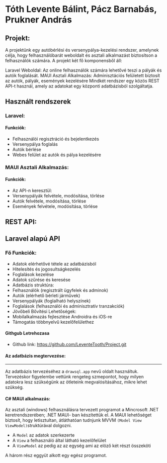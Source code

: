 # Tóth Levente Bálint, Pácz Barnabás, Prukner András

## Projekt:

A projektünk egy autóbérlési és versenypálya-kezelési rendszer, amelynek célja, hogy felhasználóbarát weboldalt és asztali alkalmazást biztosítson a felhasználók számára. A projekt két fő komponensből áll:

Laravel Weboldal: Az online felhasználók számára lehetővé teszi a pályák és autók foglalását.
MAUI Asztali Alkalmazás: Adminisztációs felületett biztosít az autók, pályák, események kezelésére
Mindkét rendszer egy közös REST API-t használ, amely az adatokat egy központi adatbázisból szolgáltatja.

## Használt rendszerek

### Laravel:

#### Funkciók:

* Felhasználói regisztráció és bejelentkezés
* Versenypálya foglalás
* Autók bérlése
* Webes felület az autók és pálya kezelésére

### MAUI Asztali Alkalmazás:

#### Funkciók:

* Az API-n keresztül:
* Versenypályák felvétele, modósítása, törlése
* Autók felvétele, modósítása, törlése
* Események felvétele, modósítása, törlése

## REST API:

## Laravel alapú API

### Fő Funkciók:

* Adatok elérhetővé tétele az adatbázisból
* Hitelesítés és jogosultságkezelés
* Foglalások kezelése
* Adatok szűrése és keresése
* Adatbázis struktúra:
* Felhasználók (regisztrált ügyfelek és adminok)
* Autók (elérhető bérleti járművek)
* Versenypályák (foglalható helyszínek)
* Foglalások (felhasználói és adminisztratív tranzakciók)
* Jövőbeli Bővítési Lehetőségek:
* Mobilalkalmazás fejlesztése Androidra és iOS-re
* Támogatás többnyelvű kezelőfelülethez

#### Githgub Letrehozasa

* Github link: https://github.com/LeventeTooth/Project.git

#### Az adatbázis megtervezése:

---

Az adatbázis tervezéséhez a `drawsql.app` nevű oldalt használtuk. Tervezéskor figyelembe vettünk rengeteg szmepontot, hogy milyen adatokra lesz szükségünk az ötleteink megvalósításához, mikre lehet szükség.

#### C# MAUI alkalmazás:

Az asztali (windows) felhasználásra tervezett programot a Mincrosoft .NET keretrendszerében; .NET MAUI- ban készítettük el. A MAUI lehetőséget biztosít, hogy letisztultan, átláthatóan tudnjunk MVVM `(Model View ViewModel)`struktúrával dolgozni.

* A `Model` az adatok szerkezerte
* A `View` a felhasználó által látható kezelőfelület
* A `ViewModel` az pedig az az egység ami az elöző két részt összeköti

A három rész eggyüt alkott egy egész programot.
